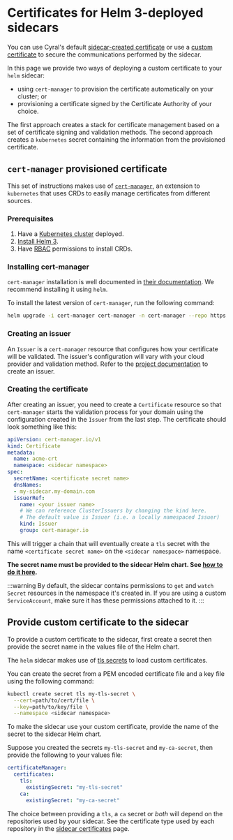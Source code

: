 # Certificates for Helm 3-deployed sidecars 

You can use Cyral's default [sidecar-created
certificate](https://cyral.com/docs/sidecars/certificates/overview#sidecar-created-certificate) or use a
[custom certificate](https://cyral.com/docs/sidecars/certificates/overview#custom-certificate) to secure
the communications performed by the sidecar.

In this page we provide two ways of deploying a custom certificate to
your `helm` sidecar:

- using `cert-manager` to provision the certificate automatically on your cluster; or
- provisioning a certificate signed by the Certificate Authority of your choice.

The first approach creates a stack for certificate management based on
a set of certificate signing and validation methods. The second approach 
creates a `kubernetes` secret containing the information from the
provisioned certificate.

## `cert-manager` provisioned certificate

This set of instructions makes use of [`cert-manager`](https://cert-manager.io/docs/), an extension to `kubernetes`
that uses CRDs to easily manage certificates from different sources.

### Prerequisites

1. Have a [Kubernetes cluster](https://kubernetes.io/docs/concepts/workloads/controllers/deployment/#creating-a-deployment) deployed.
2. [Install Helm 3](https://helm.sh/docs/intro/install/).
3. Have [RBAC](https://kubernetes.io/docs/reference/access-authn-authz/rbac/) permissions to install CRDs.

### Installing cert-manager

`cert-manager` installation is well documented in [their documentation](https://cert-manager.io/docs/installation/). We recommend
installing it using `helm`.

To install the latest version of `cert-manager`, run the following command:
```bash
helm upgrade -i cert-manager cert-manager -n cert-manager --repo https://charts.jetstack.io --create-namespace --set installCRDs=true
```

### Creating an issuer

An `Issuer` is a `cert-manager` resource that configures how your certificate will be validated. The issuer's configuration will vary
with your cloud provider and validation method. Refer to the [project documentation](https://cert-manager.io/docs/configuration/) to create an issuer.


### Creating the certificate

After creating an issuer, you need to create a `Certificate` resource so that `cert-manager` starts the validation process for your domain using the
configuration created in the `Issuer` from the last step. The certificate should look something like this:

```yaml
apiVersion: cert-manager.io/v1
kind: Certificate
metadata:
  name: acme-crt
  namespace: <sidecar namespace>
spec:
  secretName: <certificate secret name>
  dnsNames:
  - my-sidecar.my-domain.com
  issuerRef:
    name: <your issuer name>
    # We can reference ClusterIssuers by changing the kind here.
    # The default value is Issuer (i.e. a locally namespaced Issuer)
    kind: Issuer
    group: cert-manager.io
```

This will trigger a chain that will eventually create a `tls` secret with the name `<certificate secret name>` on the `<sidecar namespace>` namespace.

**The secret name must be provided to the sidecar Helm chart.  See [how to do
it here](#provide-custom-certificate-to-the-sidecar).**

:::warning
By default, the sidecar contains permissions to `get` and `watch` `Secret` resources in the namespace it's created in. If you are using a custom `ServiceAccount`,
make sure it has these permissions attached to it.
:::

## Provide custom certificate to the sidecar

To provide a custom certificate to the sidecar, first create a secret then provide the
secret name in the values file of the Helm chart.

The `helm` sidecar makes use of [tls secrets](https://kubernetes.io/docs/concepts/configuration/secret/#tls-secrets) to load
custom certificates.

You can create the secret from a PEM encoded certificate file and a key file using the following command:
```bash
kubectl create secret tls my-tls-secret \
  --cert=path/to/cert/file \
  --key=path/to/key/file \
  --namespace <sidecar namespace>
```

To make the sidecar use your custom certificate, provide the name of the secret
to the sidecar Helm chart.

Suppose you created the secrets `my-tls-secret` and `my-ca-secret`, then
provide the following to your values file:

```yaml
certificateManager:
  certificates:
    tls:
      existingSecret: "my-tls-secret"
    ca:
      existingSecret: "my-ca-secret"
```

The choice between providing a `tls`, a `ca` secret or *both* will depend on the repositories
used by your sidecar. See the certificate type used by each repository in the 
[sidecar certificates](https://cyral.com/docs/sidecars/certificates#sidecar-certificate-types) page.